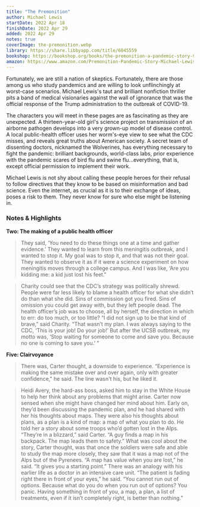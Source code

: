 ```yaml
---
title: "The Premonition"
author: Michael Lewis
startDate: 2022 Apr 18
finishDate: 2022 Apr 29
added: 2022 Apr 29
notes: true
coverImage: the-premonition.webp
library: https://share.libbyapp.com/title/6045559
bookshop: https://bookshop.org/books/the-premonition-a-pandemic-story-9781713631897/9780393881554
amazon: https://www.amazon.com/Premonition-Pandemic-Story-Michael-Lewis/dp/0393881555
---
```


Fortunately, we are still a nation of skeptics. Fortunately, there are those among us who study pandemics and are willing to look unflinchingly at worst-case scenarios. Michael Lewis's taut and brilliant nonfiction thriller pits a band of medical visionaries against the wall of ignorance that was the official response of the Trump administration to the outbreak of COVID-19.

The characters you will meet in these pages are as fascinating as they are unexpected. A thirteen-year-old girl's science project on transmission of an airborne pathogen develops into a very grown-up model of disease control. A local public-health officer uses her worm's-eye view to see what the CDC misses, and reveals great truths about American society. A secret team of dissenting doctors, nicknamed the Wolverines, has everything necessary to fight the pandemic: brilliant backgrounds, world-class labs, prior experience with the pandemic scares of bird flu and swine flu...everything, that is, except official permission to implement their work.

Michael Lewis is not shy about calling these people heroes for their refusal to follow directives that they know to be based on misinformation and bad science. Even the internet, as crucial as it is to their exchange of ideas, poses a risk to them. They never know for sure who else might be listening in.

### Notes & Highlights
**Two: The making of a public health officer**
> They said, ‘You need to do these things one at a time and gather evidence.’ They wanted to learn from this meningitis outbreak, and I wanted to stop it. My goal was to stop it, and that was not their goal. They wanted to observe it as if it were a science experiment on how meningitis moves through a college campus. And I was like, ‘Are you kidding me: a kid just lost his feet."

> Charity could see that the CDC’s strategy was politically shrewd. People were far less likely to blame a health officer for what she didn’t do than what she did. Sins of commission got you fired. Sins of omission you could get away with, but they left people dead. The health officer’s job was to choose, all by herself, the direction in which to err: do too much, or too little? “I did not sign up to be that kind of brave,” said Charity. “That wasn’t my plan. I was always saying to the CDC, ‘This is your job! Do your job!’ But after the UCSB outbreak, my motto was, ‘Stop waiting for someone to come and save you. Because no one is coming to save you.’ ”

**Five: Clairvoyance**
> There was, Carter thought, a downside to experience. “Experience is making the same mistake over and over again, only with greater confidence," he said. The line wasn't his, but he liked it.

> Heidi Avery, the hard-ass boss, asked him to stay in the White House to help her think about any problems that might arise. Carter now sensed when she might have changed her mind about him. Early on, they’d been discussing the pandemic plan, and he had shared with her his thoughts about maps. They were also his thoughts about plans, as a plan is a kind of map: a map of what you plan to do. He told her a story about some troops who’d gotten lost in the Alps. “They’re in a blizzard,” said Carter. “A guy finds a map in his backpack. The map leads them to safety.” What was cool about the story, Carter thought, was that once the soldiers were safe and able to study the map more closely, they saw that it was a map not of the Alps but of the Pyrenees. “A map has value when you are lost,” he said. “It gives you a starting point.” There was an analogy with his earlier life as a doctor in an intensive care unit. “The patient is fading right there in front of your eyes,” he said. “You cannot run out of options. Because what do you do when you run out of options? You panic. Having something in front of you, a map, a plan, a list of treatments, even if it isn’t completely right, is better than nothing.”  
